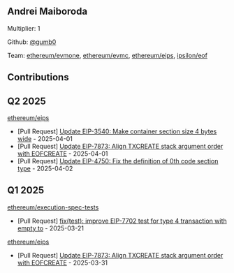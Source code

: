 
## Andrei Maiboroda
Multiplier: 1

Github: [@gumb0](https://github.com/gumb0)

Team: [ethereum/evmone](https://github.com/ethereum/evmone/pulls?q=author%3Agumb0+), [ethereum/evmc](https://github.com/ethereum/evmc/pulls?q=author%3Agumb0+), [ethereum/eips](https://github.com/ethereum/EIPs/pulls?q=author%3Agumb0+), [ipsilon/eof](https://github.com/ipsilon/eof/pulls?q=author%3Agumb0+)

## Contributions

## Q2 2025


[ethereum/eips](https://github.com/ethereum/eips)
* [Pull Request] [Update EIP-3540: Make container section size 4 bytes wide](https://github.com/ethereum/EIPs/pull/9581) - 2025-04-01
* [Pull Request] [Update EIP-7873: Align TXCREATE stack argument order with EOFCREATE](https://github.com/ethereum/EIPs/pull/9569) - 2025-04-01
* [Pull Request] [Update EIP-4750: Fix the definition of 0th code section type](https://github.com/ethereum/EIPs/pull/9584) - 2025-04-02
## Q1 2025

[ethereum/execution-spec-tests](https://github.com/ethereum/execution-spec-tests)
* [Pull Request] [fix(test): improve EIP-7702 test for type 4 transaction with empty to](https://github.com/ethereum/execution-spec-tests/pull/1337) - 2025-03-21

[ethereum/eips](https://github.com/ethereum/eips)
* [Pull Request] [Update EIP-7873: Align TXCREATE stack argument order with EOFCREATE](https://github.com/ethereum/EIPs/pull/9569) - 2025-03-31
